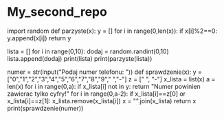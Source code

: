 # My_second_repo

import random
def parzyste(x):
    y = []
    for i in range(0,len(x)):
        if x[i]%2==0:
            y.append(x[i])
    return y

lista = []
for i in range(0,10):
    dodaj = random.randint(0,10)
    lista.append(dodaj)
print(lista)
print(parzyste(lista))

numer = str(input("Podaj numer telefonu: "))
def sprawdzenie(x):
    y = ["0","1","2","3","4","5","6","7","8","9"," ","-"]
    z = [" ", "-"]
    x_lista = list(x)
    a = len(x)
    for i in range(0,a):
        if x_lista[i] not in y:
            return "Numer powinien zawierac tylko cyfry!"
    for i in range(0,a-2):
        if x_lista[i]==z[0] or x_lista[i]==z[1]:
            x_lista.remove(x_lista[i])
    x = "".join(x_lista)
    return x
print(sprawdzenie(numer))
